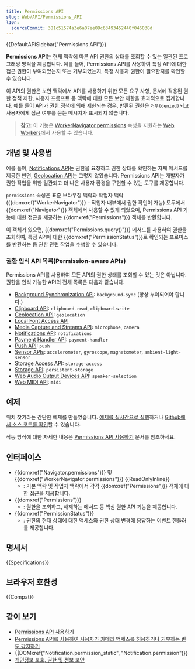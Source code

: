 ```yaml
---
title: Permissions API
slug: Web/API/Permissions_API
l10n:
  sourceCommit: 381c51574a3e6a07ee09c63493452440f046038d
---
```


{{DefaultAPISidebar("Permissions API")}}

**Permissions API**는 현재 맥락에 따른 API 권한의 상태를 조회할 수 있는 일관된 프로그래밍 방식을 제공합니다. 예를 들어, Permissions API를 사용하여 특정 API에 대한 접근 권한이 부여되었는지 또는 거부되었는지, 특정 사용자 권한이 필요한지를 확인할 수 있습니다.

이 API의 권한은 보안 맥락에서 API를 사용하기 위한 모든 요구 사항, 문서에 적용된 권한 정책 제한, 사용자 프롬프트 등 맥락에 대한 모든 보안 제한을 효과적으로 집계합니다. 예를 들어 API가 [권한 정책](/ko/docs/Web/HTTP/Headers/Permissions-Policy)에 의해 제한되는 경우, 반환된 권한은 `거부(denied)`되고 사용자에게 접근 여부를 묻는 메시지가 표시되지 않습니다.

> **참고:** 이 기능은 [WorkerNavigator.permissions](/ko/docs/Web/API/WorkerNavigator/permissions#browser_support) 속성을 지원하는 [Web Workers](/ko/docs/Web/API/Web_Workers_API)에서 사용할 수 있습니다.

## 개념 및 사용법

예를 들어, [Notifications API](/ko/docs/Web/API/Notifications_API)는 권한을 요청하고 권한 상태를 확인하는 자체 메서드를 제공한 반면, [Geolocation API](/ko/docs/Web/API/Geolocation)는 그렇지 않았습니다. Permissions API는 개발자가 권한 작업을 위한 일관되고 더 나은 사용자 환경을 구현할 수 있는 도구를 제공합니다.

`permissions` 속성은 표준 브라우징 맥락과 작업자 맥락({{domxref("WorkerNavigator")}} - 작업자 내부에서 권한 확인이 가능) 모두에서 {{domxref("Navigator")}} 객체에서 사용할 수 있게 되었으며, Permissions API 기능에 대한 접근을 제공하는 {{domxref("Permissions")}} 객체를 반환합니다.

이 객체가 있으면, {{domxref("Permissions.query()")}} 메서드를 사용하여 권한을 조회하여, 특정 API에 대한 {{domxref("PermissionStatus")}}로 확인되는 프로미스를 반환하는 등 권한 관련 작업을 수행할 수 있습니다.

### 권한 인식 API 목록(Permission-aware APIs)

Permissions API를 사용하여 모든 API의 권한 상태를 조회할 수 있는 것은 아닙니다. 권한을 인식 가능한 API의 전체 목록은 다음과 같습니다.

- [Background Synchronization API](/ko/docs/Web/API/Background_Synchronization_API): `background-sync` (항상 부여되어야 합니다.)
- [Clipboard API](/ko/docs/Web/API/Clipboard_API): `clipboard-read`, `clipboard-write`
- [Geolocation API](/ko/docs/Web/API/Geolocation_API): `geolocation`
- [Local Font Access API](/ko/docs/Web/API/Local_Font_Access_API)
- [Media Capture and Streams API](/ko/docs/Web/API/Media_Capture_and_Streams_API): `microphone`, `camera`
- [Notifications API](/ko/docs/Web/API/Notifications_API): `notifications`
- [Payment Handler API](/ko/docs/Web/API/Payment_Handler_API): `payment-handler`
- [Push API](/ko/docs/Web/API/Push_API): `push`
- [Sensor APIs](/ko/docs/Web/API/Sensor_APIs): `accelerometer`, `gyroscope`, `magnetometer`, `ambient-light-sensor`
- [Storage Access API](/ko/docs/Web/API/Storage_Access_API): `storage-access`
- [Storage API](/ko/docs/Web/API/Storage_API): `persistent-storage`
- [Web Audio Output Devices API](/ko/docs/Web/API/Audio_Output_Devices_API): `speaker-selection`
- [Web MIDI API](/ko/docs/Web/API/Web_MIDI_API): `midi`

## 예제

위치 찾기라는 간단한 예제를 만들었습니다. [예제를 실시간으로 실행](https://chrisdavidmills.github.io/location-finder-permissions-api/)하거나 [Github에서 소스 코드를 확인](https://github.com/chrisdavidmills/location-finder-permissions-api/tree/gh-pages)할 수 있습니다.

작동 방식에 대한 자세한 내용은 [Permissions API 사용하기](/ko/docs/Web/API/Permissions_API/Using_the_Permissions_API) 문서를 참조하세요.

## 인터페이스

- {{domxref("Navigator.permissions")}} 및 {{domxref("WorkerNavigator.permissions")}} {{ReadOnlyInline}}
  - : 기본 맥락 및 작업자 맥락에서 각각 {{domxref("Permissions")}} 객체에 대한 접근을 제공합니다.
- {{domxref("Permissions")}}
  - : 권한을 조회하고, 해제하는 메서드 등 핵심 권한 API 기능을 제공합니다.
- {{domxref("PermissionStatus")}}
  - : 권한의 현재 상태에 대한 액세스와 권한 상태 변경에 응답하는 이벤트 핸들러를 제공합니다.

## 명세서

{{Specifications}}

## 브라우저 호환성

{{Compat}}

## 같이 보기

- [Permissions API 사용하기](/ko/docs/Web/API/Permissions_API/Using_the_Permissions_API)
- [Permissions API를 사용하여 사용자가 카메라 액세스를 허용하거나 거부하는 빈도 감지하기](https://blog.addpipe.com/using-permissions-api-to-detect-getusermedia-responses/)
- {{DOMxref("Notification.permission_static", "Notification.permission")}}
- [개인정보 보호, 권한 및 정보 보안](/ko/docs/Web/Privacy)
